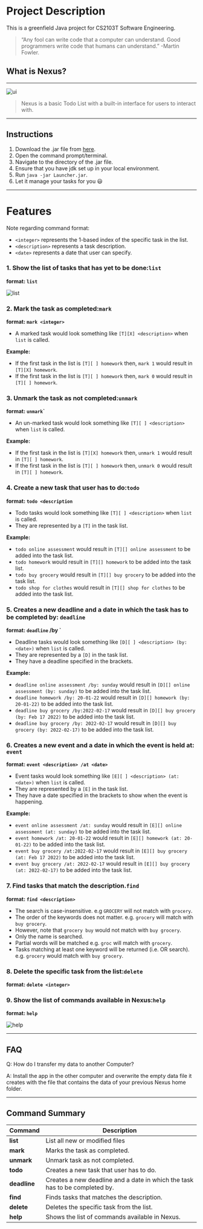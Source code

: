 # Project Description

This is a greenfield Java project for CS2103T Software Engineering.

>  “Any fool can write code that a computer can understand.
> Good programmers write code that humans can understand.”
> -Martin Fowler.

## What is Nexus?
***
![ui](Nexus.PNG)
> Nexus is a basic Todo List with a built-in interface for users to interact with.
***
## Instructions
1. Download the .jar file from [here](https://github.com/tandeshao/ip/releases/tag/A-Release).
2. Open the command prompt/terminal.
3. Navigate to the directory of the .jar file.
4. Ensure that you have jdk set up in your local environment.
5. Run `java -jar Launcher.jar`.
6. Let it manage your tasks for you 😃

***
# Features
Note regarding command format: 
- `<integer>` represents the 1-based index of the specific task in the list.
- `<description>` represents a task description.
- `<date>` represents a date that user can specify.

### 1. Show the list of tasks that has yet to be done:``list`` 
**format: `list`** 

![list](list.PNG)

### 2. Mark the task as completed:``mark`` 
**format: `mark <integer>`**
- A marked task would look something like `[T][X] <description>` when `list` is called.

**Example:**
- If the first task in the list is `[T][ ] homework` then, `mark 1` would result in `[T][X] homework`.
- If the first task in the list is `[T][ ] homework` then, `mark 0` would result in `[T][ ] homework`.


### 3. Unmark the task as not completed:``unmark`` 
**format:  `unmark`<integer>`**
- An un-marked task would look something like `[T][ ] <description>` when `list` is called.

**Example:**
- If the first task in the list is `[T][X] homework` then, `unmark 1` would result in `[T][ ] homework`.
- If the first task in the list is `[T][ ] homework` then, `unmark 0` would result in `[T][ ] homework`.

### 4. Create a new task that user has to do:`todo` 
**format: `todo <description`**
- Todo tasks would look something like `[T][ ] <description>` when `list` is called.
- They are represented by a `[T]` in the task list.


**Example:**
- `todo online assessment` would result in `[T][] online assessment` to be added into the task list.
- `todo homework` would result in `[T][] homework` to be added into the task list.
- `todo buy grocery` would result in `[T][] buy grocery` to be added into the task list.
- `todo shop for clothes` would result in `[T][] shop for clothes` to be added into the task list.


### 5. Creates a new deadline and a date in which the task has to be completed by: `deadline` 
**format: `deadline`<description> /by <date>`**

- Deadline tasks would look something like `[D][ ] <description> (by: <date>)` when `list` is called.
- They are represented by a `[D]` in the task list.
- They have a deadline specified in the brackets.

**Example:**
- `deadline online assessment /by: sunday` would result in `[D][] online assessment (by: sunday)` to be added into the task list.
- `deadline homework /by: 20-01-22` would result in `[D][] homework (by: 20-01-22)` to be added into the task list.
- `deadline buy grocery /by:2022-02-17` would result in `[D][] buy grocery (by: Feb 17 2022)` to be added into the task list.
- `deadline buy grocery /by: 2022-02-17` would result in `[D][] buy grocery (by: 2022-02-17)` to be added into the task list.

### 6. Creates a new event and a date in which the event is held at: `event` 
**format: `event <description> /at <date>`**
- Event tasks would look something like `[E][ ] <description> (at: <date>)` when `list` is called.
- They are represented by a `[E]` in the task list.
- They have a date specified in the brackets to show when the event is happening.

**Example:**
- `event online assessment /at: sunday` would result in `[E][] online assessment (at: sunday)` to be added into the task list.
- `event homework /at: 20-01-22` would result in `[E][] homework (at: 20-01-22)` to be added into the task list.
- `event buy grocery /at:2022-02-17` would result in `[E][] buy grocery (at: Feb 17 2022)` to be added into the task list.
- `event buy grocery /at: 2022-02-17` would result in `[E][] buy grocery (at: 2022-02-17)` to be added into the task list.

### 7. Find tasks that match the description.`find`
**format: `find <description>`**
- The search is case-insensitive. e.g `GROCERY` will not match with `grocery`. 
- The order of the keywords does not matter. e.g. `grocery` will match with `buy grocery`.
- However, note that `grocery buy` would not match with `buy grocery`.
- Only the name is searched.
- Partial words will be matched e.g. `groc` will match with `grocery`.
- Tasks matching at least one keyword will be returned (i.e. OR search). e.g. `grocery` would match with `buy grocery`.

### 8. Delete the specific task from the list:`delete` 
**format: `delete <integer>`**

### 9. Show the list of commands available in Nexus:`help`
**format: `help`**

![help](help.PNG)

***
## FAQ
Q: How do I transfer my data to another Computer?

A: Install the app in the other computer and overwrite the empty data file it creates with the file that contains the data of your previous Nexus home folder.
***
## Command Summary
 Command      | Description                                                                 
--------------|-----------------------------------------------------------------------------
 **list**     | List all new or modified files                                              
 **mark**     | Marks the task as completed.                                                
 **unmark**   | Unmark task as not completed.                                               
 **todo**     | Creates a new task that user has to do.                                     
 **deadline** | Creates a new deadline and a date in which the task has to be completed by. 
 **find**     | Finds tasks that matches the description.                                   
 **delete**   | Deletes the specific task from the list.                                    
 **help**     | Shows the list of commands available in Nexus.                               
